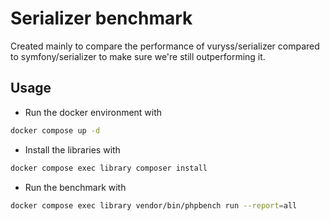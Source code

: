 # Serializer benchmark

Created mainly to compare the performance of vuryss/serializer compared to symfony/serializer to make sure we're still outperforming it.

## Usage

- Run the docker environment with
```bash
docker compose up -d
```
- Install the libraries with
```bash
docker compose exec library composer install
```
- Run the benchmark with
```bash
docker compose exec library vendor/bin/phpbench run --report=all
```
